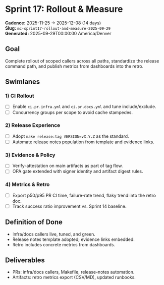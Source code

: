 # Sprint 17: Rollout & Measure
**Cadence:** 2025-11-25 → 2025-12-08 (14 days)  
**Slug:** `mc-sprint17-rollout-and-measure-2025-09-29`  
**Generated:** 2025-09-29T00:00:00 America/Denver

## Goal
Complete rollout of scoped callers across all paths, standardize the release command path, and publish metrics from dashboards into the retro.

## Swimlanes
### 1) CI Rollout
- [ ] Enable `ci.pr.infra.yml` and `ci.pr.docs.yml` and tune include/exclude.
- [ ] Concurrency groups per scope to avoid cache stampedes.

### 2) Release Experience
- [ ] Adopt `make release:tag VERSION=vX.Y.Z` as the standard.
- [ ] Automate release notes population from template and evidence links.

### 3) Evidence & Policy
- [ ] Verify-attestation on main artifacts as part of tag flow.
- [ ] OPA gate extended with signer identity and artifact digest rules.

### 4) Metrics & Retro
- [ ] Export p50/p95 PR CI time, failure-rate trend, flaky trend into the retro doc.
- [ ] Track success ratio improvement vs. Sprint 14 baseline.

## Definition of Done
- Infra/docs callers live, tuned, and green.
- Release notes template adopted; evidence links embedded.
- Retro includes concrete metrics from dashboards.

## Deliverables
- PRs: infra/docs callers, Makefile, release-notes automation.
- Artifacts: retro metrics export (CSV/MD), updated runbooks.

